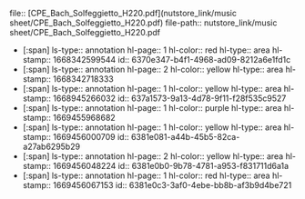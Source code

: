 file:: [CPE_Bach_Solfeggietto_H220.pdf](nutstore_link/music sheet/CPE_Bach_Solfeggietto_H220.pdf)
file-path:: nutstore_link/music sheet/CPE_Bach_Solfeggietto_H220.pdf

- [:span]
  ls-type:: annotation
  hl-page:: 1
  hl-color:: red
  hl-type:: area
  hl-stamp:: 1668342599544
  id:: 6370e347-b4f1-4968-ad09-8212a6e1fd1c
- [:span]
  ls-type:: annotation
  hl-page:: 2
  hl-color:: yellow
  hl-type:: area
  hl-stamp:: 1668342718333
- [:span]
  ls-type:: annotation
  hl-page:: 1
  hl-color:: yellow
  hl-type:: area
  hl-stamp:: 1668945266032
  id:: 637a1573-9a13-4d78-9f11-f28f535c9527
- [:span]
  ls-type:: annotation
  hl-page:: 1
  hl-color:: purple
  hl-type:: area
  hl-stamp:: 1669455968682
- [:span]
  ls-type:: annotation
  hl-page:: 1
  hl-color:: yellow
  hl-type:: area
  hl-stamp:: 1669456000709
  id:: 6381e081-a44b-45b5-82ca-a27ab6295b29
- [:span]
  ls-type:: annotation
  hl-page:: 2
  hl-color:: yellow
  hl-type:: area
  hl-stamp:: 1669456048224
  id:: 6381e0b0-9b78-4781-a953-f831711d6a1a
- [:span]
  ls-type:: annotation
  hl-page:: 1
  hl-color:: red
  hl-type:: area
  hl-stamp:: 1669456067153
  id:: 6381e0c3-3af0-4ebe-bb8b-af3b9d4be721